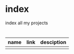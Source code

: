 # index
index all my projects

# 
|name|link|desciption|
|----|----|----------|
|    |    |          |
